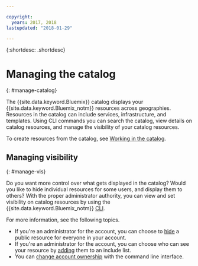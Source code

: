 ```yaml
---

copyright:
  years: 2017, 2018
lastupdated: "2018-01-29"

---
```


{:shortdesc: .shortdesc}

# Managing the catalog
{: #manage-catalog}

The {{site.data.keyword.Bluemix}} catalog displays your {{site.data.keyword.Bluemix_notm}} resources across geographies. Resources in the catalog can include services, infrastructure, and templates. Using CLI commands you can search the catalog, view details on catalog resources, and manage the visibility of your catalog resources.

To create resources from the catalog, see [Working in the catalog](/docs/overview/ui.html#catalogcreate).

## Managing visibility
{: #manage-vis}

Do you want more control over what gets displayed in the catalog? Would you like to hide individual resources for some users, and display them to others? With the proper administrator authority, you can view and set visibility on catalog resources by using the {{site.data.keyword.Bluemix_notm}} [CLI](/docs/cli/reference/bluemix_cli/get_started.html#getting-started).

For more information, see the following topics.

* If you're an administrator for the account, you can choose to [hide](/docs/account/exclude.html) a public resource for everyone in your account.
* If you're an administrator for the account, you can choose who can see your resource by [adding](/docs/account/include.html) them to an include list.
* You can [change account ownership](/docs/account/owners.html) with the command line interface.
